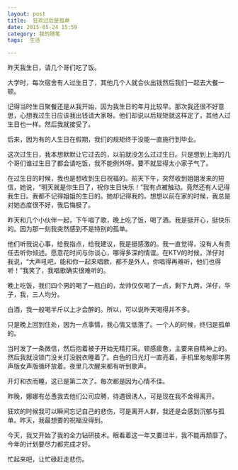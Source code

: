 ```yaml
---
layout: post
title:  狂欢过后是孤单
date: 2015-05-24 15:59
category: 我的随笔
tags:  生活

---
```


昨天我生日，请几个哥们吃了饭。 

大学时，每次宿舍有人过生日了，其他几个人就合伙出钱然后我们一起去大餐一顿。 

记得当时生日聚餐还是从我开始，因为我生日的年月比较早。那次我还很不好意思，心想我过生日应该我出钱请大家呀。他们却说以后规矩就这样定了，其他人过生日也一样。然后我就接受了。 

后来，因为有的人生日在假期，我们的规矩终于没能一直施行到毕业。

这次过生日，我本想默默让它过去的，以前就没怎么过过生日。只是想到上海的几个哥们谁过生日了都会请吃饭，我不能例外呀。要不就显得太小家子气了。

在过生日的时候，我也是想收到生日祝福的。前天下午，突然收到姐姐发来的短信，她说，“明天就是你生日了，祝你生日快乐！”我有点被触动。竟然还有人记得我生日。我都不记得姐姐的生日的。她却记得我的。想想以前在家的时候，我总是对她态度很不好，我后悔极了。 

昨天和几个小伙伴一起，下午唱了歌，晚上吃了饭，喝了酒。我是挺开心，挺快乐的。因为那一刻我突然感到不是特别的孤单。 

他们听我说心事，给我指点，给我建议，我是挺感激的。我一直觉得，没有人有责任去听你倾述。愿意花时间与你谈心，哪得多深的情谊。在KTV的时候，洋仔对我说，“大声吼吧，能和你一起来唱歌，都不是外人，你唱得再难听，他们也得听！”我笑了，我唱歌确实很难听的。 

晚上吃饭，我们四个男的喝了一瓶白的，龙帅仅仅喝了一点，剩下九两，洋仔，华子，我，三人均分。 

白酒，我一般喝半斤以上才会醉的。所以，可以说昨天喝得并不多。 

只是晚上回到住处，因为一点事情，我心情又低落了。一个人的时候，终归是孤单的。

当时发了一条微信，然后抱着被子开始无精打采。顿感疲惫，主要来自精神上的。然后我就没锁门没关灯没脱衣睡着了。白色的日光灯一直亮着，手机里匆匆那年男声版女声版循环放着。夜里几次醒来都有听到歌声。 

开灯和衣而睡，这已是第二次了。每次都是因为心情不佳。 

昨晚，娜娜有怂恿我去他们公司应聘，待遇很诱人，可是现在我不舍得离开。 

狂欢的时候我可以瞬间忘记自己的悲伤，可是离开人群，我还是会感到沉郁与孤单。昨天，我最想要的祝福没得到。 

今天，我又开始了我的全力钻研技术。眼看着这一年又要过半，我不能再颓靡了。今年的计划要尽力都完成才好。 

忙起来吧，让忙碌赶走悲伤。

